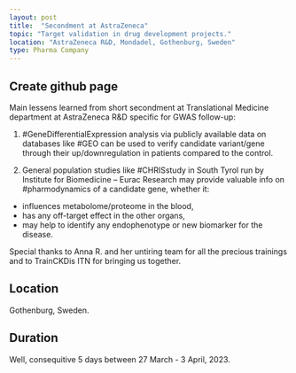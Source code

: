 ```yaml
---
layout: post
title:  "Secondment at AstraZeneca"
topic: "Target validation in drug development projects."
location: "AstraZeneca R&D, Mondadel, Gothenburg, Sweden"
type: Pharma Company
---
```


## Create github page 
Main lessens learned from short secondment at Translational Medicine department at AstraZeneca R&D specific for GWAS follow-up:

1) #GeneDifferentialExpression analysis via publicly available data on databases like #GEO can be used to verify candidate variant/gene through their up/downregulation in patients compared to the control.

2) General population studies like #CHRISstudy in South Tyrol run by Institute for Biomedicine – Eurac Research may provide valuable info on #pharmodynamics of a candidate gene, whether it:
- influences metabolome/proteome in the blood,
- has any off-target effect in the other organs,
- may help to identify any endophenotype or new biomarker for the disease.

Special thanks to Anna R. and her untiring team for all the precious trainings and to TrainCKDis ITN for bringing us together.
 

## Location
Gothenburg, Sweden.  


## Duration
Well, consequitive 5 days between 27 March - 3 April, 2023.
